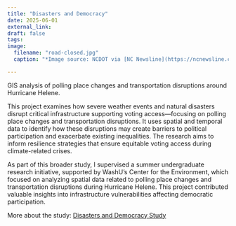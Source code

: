 ```yaml
---
title: "Disasters and Democracy"
date: 2025-06-01
external_link: 
draft: false
tags:
image: 
  filename: "road-closed.jpg"
  caption: "*Image source: NCDOT via [NC Newsline](https://ncnewsline.com/briefs/helene-road-bridge-repair-cost-damage-900m-ncdot/)*"

---
```


GIS analysis of polling place changes and transportation disruptions around Hurricane Helene. 

<!--more-->

This project examines how severe weather events and natural disasters disrupt critical infrastructure supporting voting access—focusing on polling place changes and transportation disruptions. It uses spatial and temporal data to identify how these disruptions may create barriers to political participation and exacerbate existing inequalities. The research aims to inform resilience strategies that ensure equitable voting access during climate-related crises.

As part of this broader study, I supervised a summer undergraduate research initiative, supported by WashU’s Center for the Environment, which focused on analyzing spatial data related to polling place changes and transportation disruptions during Hurricane Helene. This project contributed valuable insights into infrastructure vulnerabilities affecting democratic participation.

More about the study: [Disasters and Democracy Study](https://environment.washu.edu/brugger-disasters-and-democracy-study/)
